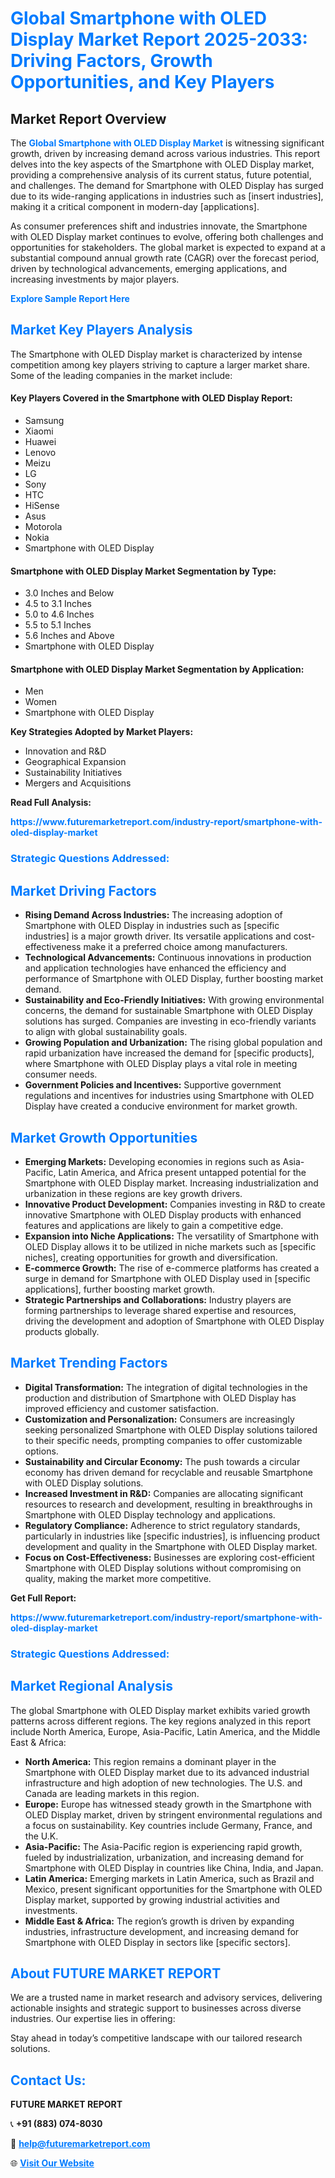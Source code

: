 <h1 style="color: #007BFF;">Global Smartphone with OLED Display Market Report 2025-2033: Driving Factors, Growth Opportunities, and Key Players</h1>

<section id="overview">
<h2>Market Report Overview</h2>
<p>The <a href="https://www.futuremarketreport.com/industry-report/smartphone-with-oled-display-market" style="color: #007BFF; text-decoration: none;"><strong>Global Smartphone with OLED Display Market</strong></a> is witnessing significant growth, driven by increasing demand across various industries. This report delves into the key aspects of the Smartphone with OLED Display market, providing a comprehensive analysis of its current status, future potential, and challenges. The demand for Smartphone with OLED Display has surged due to its wide-ranging applications in industries such as [insert industries], making it a critical component in modern-day [applications].</p>
<p>As consumer preferences shift and industries innovate, the Smartphone with OLED Display market continues to evolve, offering both challenges and opportunities for stakeholders. The global market is expected to expand at a substantial compound annual growth rate (CAGR) over the forecast period, driven by technological advancements, emerging applications, and increasing investments by major players.</p>
</section>

<section id="overview">
<p><a href="https://www.futuremarketreport.com/request-sample/reportId=99976" style="color: #007BFF; text-decoration: none;"><strong>Explore Sample Report Here</strong></a></p>
</section>

<section id="key-players">
<h2 style="color: #007BFF;">Market Key Players Analysis</h2>
<p>The Smartphone with OLED Display market is characterized by intense competition among key players striving to capture a larger market share. Some of the leading companies in the market include:</p>
<h4>Key Players Covered in the Smartphone with OLED Display Report:</h4>
<ul><li>Samsung</li><li>Xiaomi</li><li>Huawei</li><li>Lenovo</li><li>Meizu</li><li>LG</li><li>Sony</li><li>HTC</li><li>HiSense</li><li>Asus</li><li>Motorola</li><li>Nokia</li><li>Smartphone with OLED Display</li></ul>
<h4>Smartphone with OLED Display Market Segmentation by Type:</h4>
<ul><li>3.0 Inches and Below</li><li>4.5 to 3.1 Inches</li><li>5.0 to 4.6 Inches</li><li>5.5 to 5.1 Inches</li><li>5.6 Inches and Above</li><li>Smartphone with OLED Display</li></ul>

<h4>Smartphone with OLED Display Market Segmentation by Application:</h4>
<ul><li>Men</li><li>Women</li><li>Smartphone with OLED Display</li></ul>
<p><strong>Key Strategies Adopted by Market Players:</strong></p>
<ul>
<li>Innovation and R&D</li>
<li>Geographical Expansion</li>
<li>Sustainability Initiatives</li>
<li>Mergers and Acquisitions</li>
</ul>
</section>

<section>
<p><strong>Read Full Analysis: </strong></p><a href="https://www.futuremarketreport.com/industry-report/smartphone-with-oled-display-market" style="color: #007BFF; text-decoration: none;"><strong>https://www.futuremarketreport.com/industry-report/smartphone-with-oled-display-market</strong></a>
<h3 style="color: #007BFF;">Strategic Questions Addressed:</h3>
</section>

<section id="driving-factors">
<h2 style="color: #007BFF;">Market Driving Factors</h2>
<ul>
<li><strong>Rising Demand Across Industries:</strong> The increasing adoption of Smartphone with OLED Display in industries such as [specific industries] is a major growth driver. Its versatile applications and cost-effectiveness make it a preferred choice among manufacturers.</li>
<li><strong>Technological Advancements:</strong> Continuous innovations in production and application technologies have enhanced the efficiency and performance of Smartphone with OLED Display, further boosting market demand.</li>
<li><strong>Sustainability and Eco-Friendly Initiatives:</strong> With growing environmental concerns, the demand for sustainable Smartphone with OLED Display solutions has surged. Companies are investing in eco-friendly variants to align with global sustainability goals.</li>
<li><strong>Growing Population and Urbanization:</strong> The rising global population and rapid urbanization have increased the demand for [specific products], where Smartphone with OLED Display plays a vital role in meeting consumer needs.</li>
<li><strong>Government Policies and Incentives:</strong> Supportive government regulations and incentives for industries using Smartphone with OLED Display have created a conducive environment for market growth.</li>
</ul>
</section>

<section id="growth-opportunities">
<h2 style="color: #007BFF;">Market Growth Opportunities</h2>
<ul>
<li><strong>Emerging Markets:</strong> Developing economies in regions such as Asia-Pacific, Latin America, and Africa present untapped potential for the Smartphone with OLED Display market. Increasing industrialization and urbanization in these regions are key growth drivers.</li>
<li><strong>Innovative Product Development:</strong> Companies investing in R&D to create innovative Smartphone with OLED Display products with enhanced features and applications are likely to gain a competitive edge.</li>
<li><strong>Expansion into Niche Applications:</strong> The versatility of Smartphone with OLED Display allows it to be utilized in niche markets such as [specific niches], creating opportunities for growth and diversification.</li>
<li><strong>E-commerce Growth:</strong> The rise of e-commerce platforms has created a surge in demand for Smartphone with OLED Display used in [specific applications], further boosting market growth.</li>
<li><strong>Strategic Partnerships and Collaborations:</strong> Industry players are forming partnerships to leverage shared expertise and resources, driving the development and adoption of Smartphone with OLED Display products globally.</li>
</ul>
</section>

<section id="trending-factors">
<h2 style="color: #007BFF;">Market Trending Factors</h2>
<ul>
<li><strong>Digital Transformation:</strong> The integration of digital technologies in the production and distribution of Smartphone with OLED Display has improved efficiency and customer satisfaction.</li>
<li><strong>Customization and Personalization:</strong> Consumers are increasingly seeking personalized Smartphone with OLED Display solutions tailored to their specific needs, prompting companies to offer customizable options.</li>
<li><strong>Sustainability and Circular Economy:</strong> The push towards a circular economy has driven demand for recyclable and reusable Smartphone with OLED Display solutions.</li>
<li><strong>Increased Investment in R&D:</strong> Companies are allocating significant resources to research and development, resulting in breakthroughs in Smartphone with OLED Display technology and applications.</li>
<li><strong>Regulatory Compliance:</strong> Adherence to strict regulatory standards, particularly in industries like [specific industries], is influencing product development and quality in the Smartphone with OLED Display market.</li>
<li><strong>Focus on Cost-Effectiveness:</strong> Businesses are exploring cost-efficient Smartphone with OLED Display solutions without compromising on quality, making the market more competitive.</li>
</ul>
</section>

<section>
<p><strong>Get Full Report: </strong></p><a href="https://www.futuremarketreport.com/industry-report/smartphone-with-oled-display-market" style="color: #007BFF; text-decoration: none;"><strong>https://www.futuremarketreport.com/industry-report/smartphone-with-oled-display-market</strong></a>
<h3 style="color: #007BFF;">Strategic Questions Addressed:</h3>
</section>


<section id="regional-analysis">
<h2 style="color: #007BFF;">Market Regional Analysis</h2>
<p>The global Smartphone with OLED Display market exhibits varied growth patterns across different regions. The key regions analyzed in this report include North America, Europe, Asia-Pacific, Latin America, and the Middle East & Africa:</p>
<ul>
<li><strong>North America:</strong> This region remains a dominant player in the Smartphone with OLED Display market due to its advanced industrial infrastructure and high adoption of new technologies. The U.S. and Canada are leading markets in this region.</li>
<li><strong>Europe:</strong> Europe has witnessed steady growth in the Smartphone with OLED Display market, driven by stringent environmental regulations and a focus on sustainability. Key countries include Germany, France, and the U.K.</li>
<li><strong>Asia-Pacific:</strong> The Asia-Pacific region is experiencing rapid growth, fueled by industrialization, urbanization, and increasing demand for Smartphone with OLED Display in countries like China, India, and Japan.</li>
<li><strong>Latin America:</strong> Emerging markets in Latin America, such as Brazil and Mexico, present significant opportunities for the Smartphone with OLED Display market, supported by growing industrial activities and investments.</li>
<li><strong>Middle East & Africa:</strong> The region’s growth is driven by expanding industries, infrastructure development, and increasing demand for Smartphone with OLED Display in sectors like [specific sectors].</li>
</ul>
</section>

<footer>
<h2 style="color: #007BFF;">About FUTURE MARKET REPORT</h2>
<p>We are a trusted name in market research and advisory services, delivering actionable insights and strategic support to businesses across diverse industries. Our expertise lies in offering:</p>

<p>Stay ahead in today’s competitive landscape with our tailored research solutions.</p>

<h2 style="color: #007BFF;">Contact Us:</h2>
<p><strong>FUTURE MARKET REPORT</strong></p>
<p>📞 <strong>+91 (883) 074-8030</strong></p>
<p>📧 <strong><a href="mailto:help@futuremarketreport.com" style="color: #007BFF;">help@futuremarketreport.com</a></strong></p>
<p>🌐 <strong><a href="https://www.futuremarketreport.com/" style="color: #007BFF;">Visit Our Website</a></strong></p>
</footer>